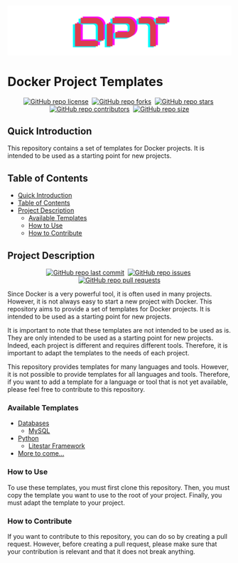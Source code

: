 [![DPT Logo](./assets/pictures/dpt-logo.png)](https://github.com/Cyboooooorg/docker-project-templates)

# Docker Project Templates

<div align="center" markdown="1">

[![GitHub repo license](https://img.shields.io/github/license/Cyboooooorg/docker-project-templates?style=flat&logo=github&logoColor=whitesmoke&label=License)](https://www.gnu.org/licenses/gpl-3.0.fr.html)&#160;
[![GitHub repo forks](https://img.shields.io/github/forks/Cyboooooorg/docker-project-templates?style=flat&logo=github&logoColor=whitesmoke&label=Forks)](https://github.com/Cyboooooorg/docker-project-templates/network)&#160;
[![GitHub repo stars](https://img.shields.io/github/stars/Cyboooooorg/docker-project-templates?style=flat&logo=github&logoColor=whitesmoke&label=Stars)](https://github.com/Cyboooooorg/docker-project-templates/stargazers)&#160;
[![GitHub repo contributors](https://img.shields.io/github/contributors-anon/Cyboooooorg/docker-project-templates?style=flat&logo=github&logoColor=whitesmoke&label=Contributors)](https://github.com/Cyboooooorg/docker-project-templates/graphs/contributors)&#160;
[![GitHub repo size](https://img.shields.io/github/repo-size/Cyboooooorg/docker-project-templates?style=flat&logo=github&logoColor=whitesmoke&label=Repo%20Size)](https://github.com/Cyboooooorg/docker-project-templates/archive/refs/heads/main.zip)

</div>

## Quick Introduction

This repository contains a set of templates for Docker projects. It is intended to be used as a starting point for new projects.

## Table of Contents

- [Quick Introduction](#quick-introduction)
- [Table of Contents](#table-of-contents)
- [Project Description](#project-description)
  - [Available Templates](#available-templates)
  - [How to Use](#how-to-use)
  - [How to Contribute](#how-to-contribute)

## Project Description

<div align="center" markdown="1">

[![GitHub repo last commit](https://img.shields.io/github/last-commit/Cyboooooorg/docker-project-templates?style=flat&logo=github&logoColor=whitesmoke&label=Last%20Commit)](https://github.com/Cyboooooorg/docker-project-templates/graphs/commit-activity)&#160;
[![GitHub repo issues](https://img.shields.io/github/issues/Cyboooooorg/docker-project-templates?style=flat&logo=github&logoColor=whitesmoke&label=Issues)](https://github.com/Cyboooooorg/docker-project-templates/issues)&#160;
[![GitHub repo pull requests](https://img.shields.io/github/issues-pr/Cyboooooorg/docker-project-templates?style=flat&logo=github&logoColor=whitesmoke&label=Pull%20Requests)](https://github.com/Cyboooooorg/docker-project-templates/pulls)

</div>

Since Docker is a very powerful tool, it is often used in many projects. However, it is not always easy to start a new project with Docker. This repository aims to provide a set of templates for Docker projects. It is intended to be used as a starting point for new projects.

It is important to note that these templates are not intended to be used as is. They are only intended to be used as a starting point for new projects. Indeed, each project is different and requires different tools. Therefore, it is important to adapt the templates to the needs of each project.

This repository provides templates for many languages and tools. However, it is not possible to provide templates for all languages and tools. Therefore, if you want to add a template for a language or tool that is not yet available, please feel free to contribute to this repository.

### Available Templates

- [Databases](./templates/databases)
  - [MySQL](./templates/databases/mysql)
- [Python](./templates/python)
  - [Litestar Framework](./templates/python/litestar)
- [More to come...](./templates)

### How to Use

To use these templates, you must first clone this repository. Then, you must copy the template you want to use to the root of your project. Finally, you must adapt the template to your project.

### How to Contribute

If you want to contribute to this repository, you can do so by creating a pull request. However, before creating a pull request, please make sure that your contribution is relevant and that it does not break anything.
